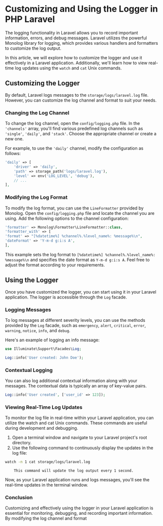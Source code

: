 # Customizing and Using the Logger in PHP Laravel

The logging functionality in Laravel allows you to record important information, errors, and debug messages. Laravel utilizes the powerful Monolog library for logging, which provides various handlers and formatters to customize the log output.

In this article, we will explore how to customize the logger and use it effectively in a Laravel application. Additionally, we'll learn how to view real-time log updates using the `watch` and `cat` Unix commands.

## Customizing the Logger

By default, Laravel logs messages to the `storage/logs/laravel.log` file. However, you can customize the log channel and format to suit your needs.

### Changing the Log Channel

To change the log channel, open the `config/logging.php` file. In the `'channels'` array, you'll find various predefined log channels such as `'single'`, `'daily'`, and `'stack'`. Choose the appropriate channel or create a new one.

For example, to use the `'daily'` channel, modify the configuration as follows:

```php
'daily' => [
    'driver' => 'daily',
    'path' => storage_path('logs/laravel.log'),
    'level' => env('LOG_LEVEL', 'debug'),
    // ...
],
```

### Modifying the Log Format

To modify the log format, you can use the `LineFormatter` provided by Monolog. Open the `config/logging.php` file and locate the channel you are using. Add the following options to the channel configuration:

```php
'formatter' => Monolog\Formatter\LineFormatter::class,
'formatter_with' => [
'format' => "[%datetime%] %channel%.%level_name%: %message%\n",
'dateFormat' => 'Y-m-d g:i:s A',
],
```

This example sets the log format to `[%datetime%] %channel%.%level_name%: %message%\n` and specifies the date format as `Y-m-d g:i:s A`. Feel free to adjust the format according to your requirements.

## Using the Logger

Once you have customized the logger, you can start using it in your Laravel application. The logger is accessible through the `Log` facade.

### Logging Messages

To log messages at different severity levels, you can use the methods provided by the `Log` facade, such as `emergency`, `alert`, `critical`, `error`, `warning`, `notice`, `info`, and `debug`.

Here's an example of logging an info message:

```php
use Illuminate\Support\Facades\Log;

Log::info('User created: John Doe');
```

### Contextual Logging

You can also log additional contextual information along with your messages. The contextual data is typically an array of key-value pairs.

```php
Log::info('User created', ['user_id' => 123]);
```

### Viewing Real-Time Log Updates

To monitor the log file in real-time within your Laravel application, you can utilize the watch and cat Unix commands. These commands are useful during development and debugging.

1.  Open a terminal window and navigate to your Laravel project's root directory.
2.  Use the following command to continuously display the updates in the log file:

```sh
watch -n 1 cat storage/logs/laravel.log
```

    	This command will update the log output every 1 second.

Now, as your Laravel application runs and logs messages, you'll see the real-time updates in the terminal window.

### Conclusion

Customizing and effectively using the logger in your Laravel application is essential for monitoring, debugging, and recording important information. By modifying the log channel and format
